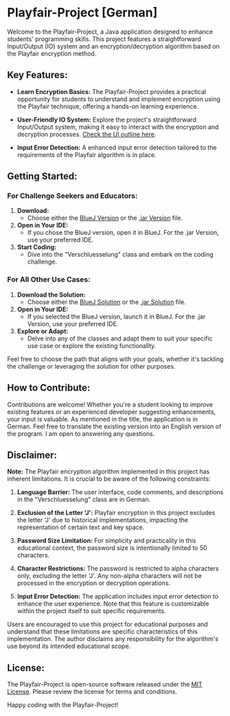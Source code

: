 # Playfair-Project [German] #

Welcome to the Playfair-Project, a Java application designed to enhance students' programming skills. This project features a straightforward Input/Output (IO) system and an encryption/decryption algorithm based on the Playfair encryption method.

## Key Features: ##
* **Learn Encryption Basics:** The Playfair-Project provides a practical opportunity for students to understand and implement encryption using the Playfair technique, offering a hands-on learning experience.

* **User-Friendly IO System:** Explore the project's straightforward Input/Output system, making it easy to interact with the encryption and decryption processes. [Check the UI outline here](https://github.com/Sebastian-Sonne/playfair-project/blob/main/UI%20outline.png).

* **Input Error Detection:** A enhanced input error detection tailored to the requirements of the Playfair algorithm is in place.

## Getting Started: ##

### For Challenge Seekers and Educators: ###
1. **Download:**
   - Choose either the [BlueJ Version](https://github.com/Sebastian-Sonne/playfair-project/blob/main/Playfair%20Encryption%20-%20BLUEJ%20Version.zip) or the [.jar Version](https://github.com/Sebastian-Sonne/playfair-project/blob/main/Playfair%20Encryption.jar) file.
2. **Open in Your IDE:**
   - If you chose the BlueJ version, open it in BlueJ. For the .jar Version, use your preferred IDE.
3. **Start Coding:**
   - Dive into the "Verschluesselung" class and embark on the coding challenge.

### For All Other Use Cases: ###
1. **Download the Solution:**
   - Choose either the [BlueJ Solution](https://github.com/Sebastian-Sonne/playfair-project/blob/main/Playfair%20Encryption%20Solution%20-%20BLUEJ%20Version.zip) or the [.jar Solution](https://github.com/Sebastian-Sonne/playfair-project/blob/main/Playfair%20Encryption%20Solution.jar) file.
2. **Open in Your IDE:**
   - If you selected the BlueJ version, launch it in BlueJ. For the .jar Version, use your preferred IDE.
3. **Explore or Adapt:**
   - Delve into any of the classes and adapt them to suit your specific use case or explore the existing functionality.

Feel free to choose the path that aligns with your goals, whether it's tackling the challenge or leveraging the solution for other purposes.

## How to Contribute: ##
Contributions are welcome! Whether you're a student looking to improve existing features or an experienced developer suggesting enhancements, your input is valuable. As mentioned in the title, the application is in German. Feel free to translate the existing version into an English version of the program. I am open to answering any questions.

## Disclaimer: ##

**Note:** The Playfair encryption algorithm implemented in this project has inherent limitations. It is crucial to be aware of the following constraints:

1. **Language Barrier:** The user interface, code comments, and descriptions in the "Verschluesselung" class are in German.

2. **Exclusion of the Letter 'J':** Playfair encryption in this project excludes the letter 'J' due to historical implementations, impacting the representation of certain text and key space.

3. **Password Size Limitation:** For simplicity and practicality in this educational context, the password size is intentionally limited to 50 characters.

4. **Character Restrictions:** The password is restricted to alpha characters only, excluding the letter 'J'. Any non-alpha characters will not be processed in the encryption or decryption operations.

5. **Input Error Detection:** The application includes input error detection to enhance the user experience. Note that this feature is customizable within the project itself to suit specific requirements.

Users are encouraged to use this project for educational purposes and understand that these limitations are specific characteristics of this implementation. The author disclaims any responsibility for the algorithm's use beyond its intended educational scope.

## License: ##

The Playfair-Project is open-source software released under the [MIT License](LICENSE). Please review the license for terms and conditions.

Happy coding with the Playfair-Project!

